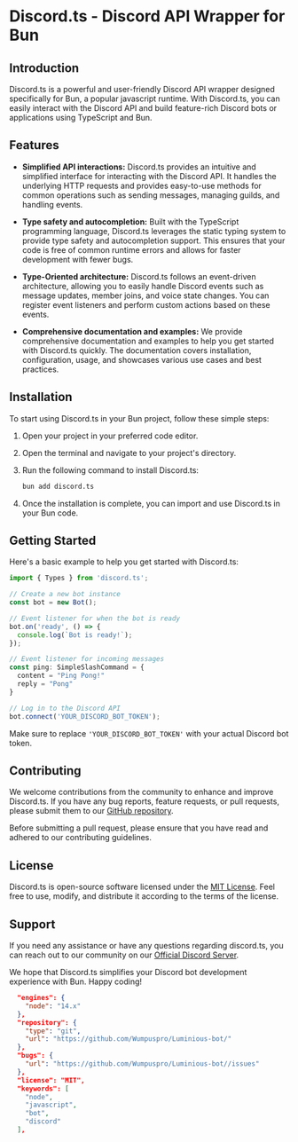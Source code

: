 # Discord.ts - Discord API Wrapper for Bun

## Introduction

Discord.ts is a powerful and user-friendly Discord API wrapper designed specifically for Bun, a popular javascript runtime. With Discord.ts, you can easily interact with the Discord API and build feature-rich Discord bots or applications using TypeScript and Bun.

## Features

- **Simplified API interactions:** Discord.ts provides an intuitive and simplified interface for interacting with the Discord API. It handles the underlying HTTP requests and provides easy-to-use methods for common operations such as sending messages, managing guilds, and handling events.

- **Type safety and autocompletion:** Built with the TypeScript programming language, Discord.ts leverages the static typing system to provide type safety and autocompletion support. This ensures that your code is free of common runtime errors and allows for faster development with fewer bugs.

- **Type-Oriented architecture:** Discord.ts follows an event-driven architecture, allowing you to easily handle Discord events such as message updates, member joins, and voice state changes. You can register event listeners and perform custom actions based on these events.

- **Comprehensive documentation and examples:** We provide comprehensive documentation and examples to help you get started with Discord.ts quickly. The documentation covers installation, configuration, usage, and showcases various use cases and best practices.

## Installation

To start using Discord.ts in your Bun project, follow these simple steps:

1. Open your project in your preferred code editor.
2. Open the terminal and navigate to your project's directory.
3. Run the following command to install Discord.ts:

   ```bash
   bun add discord.ts
   ```

4. Once the installation is complete, you can import and use Discord.ts in your Bun code.

## Getting Started

Here's a basic example to help you get started with Discord.ts:

```typescript
import { Types } from 'discord.ts';

// Create a new bot instance
const bot = new Bot();

// Event listener for when the bot is ready
bot.on('ready', () => {
  console.log(`Bot is ready!`);
});

// Event listener for incoming messages
const ping: SimpleSlashCommand = {
  content = "Ping Pong!"
  reply = "Pong"
}

// Log in to the Discord API
bot.connect('YOUR_DISCORD_BOT_TOKEN');
```

Make sure to replace `'YOUR_DISCORD_BOT_TOKEN'` with your actual Discord bot token.

## Contributing

We welcome contributions from the community to enhance and improve Discord.ts. If you have any bug reports, feature requests, or pull requests, please submit them to our [GitHub repository](https://github.com/Lucrative-Software/Discord.ts).

Before submitting a pull request, please ensure that you have read and adhered to our contributing guidelines.

## License

Discord.ts is open-source software licensed under the [MIT License](https://opensource.org/licenses/MIT). Feel free to use, modify, and distribute it according to the terms of the license.

## Support

If you need any assistance or have any questions regarding discord.ts, you can reach out to our community on our [Official Discord Server](https://discord.gg/schycsxmnb).

We hope that Discord.ts simplifies your Discord bot development experience with Bun. Happy coding!

```json
  "engines": {
    "node": "14.x"
  },
  "repository": {
    "type": "git",
    "url": "https://github.com/Wumpuspro/Luminious-bot/"
  },
  "bugs": {
    "url": "https://github.com/Wumpuspro/Luminious-bot//issues"
  },
  "license": "MIT",
  "keywords": [
    "node",
    "javascript",
    "bot",
    "discord"
  ],
